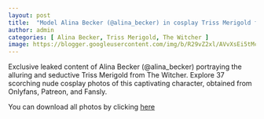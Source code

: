 ```yaml
---
layout: post
title:  "Model Alina Becker (@alina_becker) in cosplay Triss Merigold from The Witcher - 37 leaked photos from Onlyfans, Patreon, and Fansly"
author: admin
categories: [ Alina Becker, Triss Merigold, The Witcher ]
image: https://blogger.googleusercontent.com/img/b/R29vZ2xl/AVvXsEi5tMcaC4dtgy_sbdfpMf0eaF7Knya9BXMK-BjGVM6yKZSb5ny0LHSJs6r3HojkH2JenKRKIW5zgbUSgb6OZxo_Qv_zHi5451FYQt-CYvkawTFGvfjg81so9FZpoSBSGFwJ7ncenvqdGtgbRMxneHMpSr_3PEQPg0FPYvx1Sz2wKV6_f_p_GFJ_xAbPY-Fb/s1600/01.webp
---
```


Exclusive leaked content of Alina Becker (@alina_becker) portraying the alluring and seductive Triss Merigold from The Witcher. Explore 37 scorching nude cosplay photos of this captivating character, obtained from Onlyfans, Patreon, and Fansly.

<p>You can download all photos by clicking <a href="http://ouo.io/qs/OzRuKBTK?s=https://www.mediafire.com/file/fjgb9rvfrg3r7lu/Model+Alina+Becker+(@alina_becker)+in+cosplay+Triss+Merigold+from+The+Witcher+-+37+leaked+photos+from+Onlyfans,+Patreon,+and+Fansly.rar/file">here</a></p>

<div class="separator" style="clear: both;"><a href="https://blogger.googleusercontent.com/img/b/R29vZ2xl/AVvXsEi5tMcaC4dtgy_sbdfpMf0eaF7Knya9BXMK-BjGVM6yKZSb5ny0LHSJs6r3HojkH2JenKRKIW5zgbUSgb6OZxo_Qv_zHi5451FYQt-CYvkawTFGvfjg81so9FZpoSBSGFwJ7ncenvqdGtgbRMxneHMpSr_3PEQPg0FPYvx1Sz2wKV6_f_p_GFJ_xAbPY-Fb/s1600/01.webp" style="display: block; padding: 1em 0; text-align: center; "><img alt="" border="0" data-original-height="971" data-original-width="1280" src="https://blogger.googleusercontent.com/img/b/R29vZ2xl/AVvXsEi5tMcaC4dtgy_sbdfpMf0eaF7Knya9BXMK-BjGVM6yKZSb5ny0LHSJs6r3HojkH2JenKRKIW5zgbUSgb6OZxo_Qv_zHi5451FYQt-CYvkawTFGvfjg81so9FZpoSBSGFwJ7ncenvqdGtgbRMxneHMpSr_3PEQPg0FPYvx1Sz2wKV6_f_p_GFJ_xAbPY-Fb/s1600/01.webp"/></a></div><div class="separator" style="clear: both;"><a href="https://blogger.googleusercontent.com/img/b/R29vZ2xl/AVvXsEi2XHl2sNbQJ3XVP0_o0LK6Q55tVPH9ATWNXpTWmw1nBhLjg18nu1C11UCNuwKl3k7JNcN8uDo4vRtxS692LffeauiXqi3XNfxJtmMtouE039g2UcuKraqeLO5FdC2rtRZhelSR5n4Cq77AcuFX40-d_ZkLwxja8p3y_CEfacBSsVdRU3HDtNoOTKDRErRx/s1600/02.webp" style="display: block; padding: 1em 0; text-align: center; "><img alt="" border="0" data-original-height="1920" data-original-width="1280" src="https://blogger.googleusercontent.com/img/b/R29vZ2xl/AVvXsEi2XHl2sNbQJ3XVP0_o0LK6Q55tVPH9ATWNXpTWmw1nBhLjg18nu1C11UCNuwKl3k7JNcN8uDo4vRtxS692LffeauiXqi3XNfxJtmMtouE039g2UcuKraqeLO5FdC2rtRZhelSR5n4Cq77AcuFX40-d_ZkLwxja8p3y_CEfacBSsVdRU3HDtNoOTKDRErRx/s1600/02.webp"/></a></div><div class="separator" style="clear: both;"><a href="https://blogger.googleusercontent.com/img/b/R29vZ2xl/AVvXsEiehlXRH5Cpt4FBaQ-dByl0kbaEgduB1RKjMD0EyibTUiq8Hasq3OJV6jtkhWbCl3Q7EDboK7YeNJR7Gj7Mq_ZvcUoo6DIRGxwAJ7V4XlFyiJjz1GsBGLBCtpZlNe2_y5R7QqBZbRvdz3vIfRLXVJi5vnm5XRIUr66FRTe8vBh1eisxJdxTO60ExK4jv9eQ/s1600/03.webp" style="display: block; padding: 1em 0; text-align: center; "><img alt="" border="0" data-original-height="853" data-original-width="1280" src="https://blogger.googleusercontent.com/img/b/R29vZ2xl/AVvXsEiehlXRH5Cpt4FBaQ-dByl0kbaEgduB1RKjMD0EyibTUiq8Hasq3OJV6jtkhWbCl3Q7EDboK7YeNJR7Gj7Mq_ZvcUoo6DIRGxwAJ7V4XlFyiJjz1GsBGLBCtpZlNe2_y5R7QqBZbRvdz3vIfRLXVJi5vnm5XRIUr66FRTe8vBh1eisxJdxTO60ExK4jv9eQ/s1600/03.webp"/></a></div><div class="separator" style="clear: both;"><a href="https://blogger.googleusercontent.com/img/b/R29vZ2xl/AVvXsEi6dRhbGuupWNZgmSJwqvlXmW7HrwtB6OOnHHJJGJtj4M2I_oh7jwVlF7gcMFWHzeSccZGnCTHRXC7SDdWPa7TN0B2WlI3VhDpFA-8v8NmoSzTPw4P-o_q7ykw5K2ztkrb4ggIyHZ3AP4JwVmXzrALNf168l_pE_PRX_VudBWY-afh7VYLbOTG6Q8ML5GnR/s1600/04.webp" style="display: block; padding: 1em 0; text-align: center; "><img alt="" border="0" data-original-height="1920" data-original-width="1280" src="https://blogger.googleusercontent.com/img/b/R29vZ2xl/AVvXsEi6dRhbGuupWNZgmSJwqvlXmW7HrwtB6OOnHHJJGJtj4M2I_oh7jwVlF7gcMFWHzeSccZGnCTHRXC7SDdWPa7TN0B2WlI3VhDpFA-8v8NmoSzTPw4P-o_q7ykw5K2ztkrb4ggIyHZ3AP4JwVmXzrALNf168l_pE_PRX_VudBWY-afh7VYLbOTG6Q8ML5GnR/s1600/04.webp"/></a></div><div class="separator" style="clear: both;"><a href="https://blogger.googleusercontent.com/img/b/R29vZ2xl/AVvXsEh_gssTaHFYBPihR5JB45yEor1NSFxATJ1tzBmU5cXL1mCSrnMGtur0zd-Rsheorp7xutsKJxuZ3LgK5_H51G6-XBfYhLCn-sbHAE2LPmp74fCtIe4h4_NF8VA8PVFAqODBA333QCmf28_-7rZQQL4iQlZUl0iLELqdrN-uZHBlt8oaJKmR4NuhwAOUlQPI/s1600/05.webp" style="display: block; padding: 1em 0; text-align: center; "><img alt="" border="0" data-original-height="853" data-original-width="1280" src="https://blogger.googleusercontent.com/img/b/R29vZ2xl/AVvXsEh_gssTaHFYBPihR5JB45yEor1NSFxATJ1tzBmU5cXL1mCSrnMGtur0zd-Rsheorp7xutsKJxuZ3LgK5_H51G6-XBfYhLCn-sbHAE2LPmp74fCtIe4h4_NF8VA8PVFAqODBA333QCmf28_-7rZQQL4iQlZUl0iLELqdrN-uZHBlt8oaJKmR4NuhwAOUlQPI/s1600/05.webp"/></a></div><div class="separator" style="clear: both;"><a href="https://blogger.googleusercontent.com/img/b/R29vZ2xl/AVvXsEiOK8i-DRT_uf3SBaUvl3-hLpVECyWJP2bzziiaVGzNtAMGNBH5qnkZHnJku_noPM7yFlUxLaC-huoAxSQmvdmessFHaID3kPp2iR022Y5iL5WLkvv6bPh4Gj-Mt8hV7yLZn65GkOJRLuBbt15LPmhg2vxase5yFHHIdrLshms2cXJaTw0YBmhnMLN33H8G/s1600/06.webp" style="display: block; padding: 1em 0; text-align: center; "><img alt="" border="0" data-original-height="853" data-original-width="1280" src="https://blogger.googleusercontent.com/img/b/R29vZ2xl/AVvXsEiOK8i-DRT_uf3SBaUvl3-hLpVECyWJP2bzziiaVGzNtAMGNBH5qnkZHnJku_noPM7yFlUxLaC-huoAxSQmvdmessFHaID3kPp2iR022Y5iL5WLkvv6bPh4Gj-Mt8hV7yLZn65GkOJRLuBbt15LPmhg2vxase5yFHHIdrLshms2cXJaTw0YBmhnMLN33H8G/s1600/06.webp"/></a></div><div class="separator" style="clear: both;"><a href="https://blogger.googleusercontent.com/img/b/R29vZ2xl/AVvXsEiD59s9DNmpRHZ3ItiubdtUOEQ_c3rGAiwrXa05utSVW6_bMb5ixQN-BsOE0GATNZTZzOg4gvDI0kQRx58_6WzFryz8rcH7g7On9bMoDzkbkgq9GE4ehTONUZhvWD7f0VPUIJt1NWVIYcjQJedF8szmlnfeGtc5sgG7F5zz-EuPOhZNhvbZQk5APwSZ-PiE/s1600/07.webp" style="display: block; padding: 1em 0; text-align: center; "><img alt="" border="0" data-original-height="1920" data-original-width="1280" src="https://blogger.googleusercontent.com/img/b/R29vZ2xl/AVvXsEiD59s9DNmpRHZ3ItiubdtUOEQ_c3rGAiwrXa05utSVW6_bMb5ixQN-BsOE0GATNZTZzOg4gvDI0kQRx58_6WzFryz8rcH7g7On9bMoDzkbkgq9GE4ehTONUZhvWD7f0VPUIJt1NWVIYcjQJedF8szmlnfeGtc5sgG7F5zz-EuPOhZNhvbZQk5APwSZ-PiE/s1600/07.webp"/></a></div><div class="separator" style="clear: both;"><a href="https://blogger.googleusercontent.com/img/b/R29vZ2xl/AVvXsEiL-A3MKGfsILrVmWFL9elGRWe2qn97vFQ4dwUnGNtbpZQpQ-cUyoyZly0fGmK__qu4y6xJFNToSNaqvQJp5zICjOAznauh4Jx0KYO1OD_Yb6K-BgO28-LxRpoZmt8jmI2bi4vdh49buXafabEShqGvTPhhxSvYttppCvHKPdjvbPA5MM1mz6Z5ackPjHRU/s1600/08.webp" style="display: block; padding: 1em 0; text-align: center; "><img alt="" border="0" data-original-height="1786" data-original-width="1280" src="https://blogger.googleusercontent.com/img/b/R29vZ2xl/AVvXsEiL-A3MKGfsILrVmWFL9elGRWe2qn97vFQ4dwUnGNtbpZQpQ-cUyoyZly0fGmK__qu4y6xJFNToSNaqvQJp5zICjOAznauh4Jx0KYO1OD_Yb6K-BgO28-LxRpoZmt8jmI2bi4vdh49buXafabEShqGvTPhhxSvYttppCvHKPdjvbPA5MM1mz6Z5ackPjHRU/s1600/08.webp"/></a></div><div class="separator" style="clear: both;"><a href="https://blogger.googleusercontent.com/img/b/R29vZ2xl/AVvXsEjWgITHKudVS32-KFsmMQrYXdE-0EbtAIneCWeL9-uuQcoshwo6RUTBPrgUAllWWG9ZtJ4GsSH69D6LrD-G3LeiOJLhTUTzAz7HsAS8oTufb0UvaE9DyRLA-jms8u3j_HjRmNo_8kQxRzPGYZFfGpun2kCPh9j57YYK3gsRazddaNkk-BBJmBMQk2jBhYld/s1600/09.webp" style="display: block; padding: 1em 0; text-align: center; "><img alt="" border="0" data-original-height="853" data-original-width="1280" src="https://blogger.googleusercontent.com/img/b/R29vZ2xl/AVvXsEjWgITHKudVS32-KFsmMQrYXdE-0EbtAIneCWeL9-uuQcoshwo6RUTBPrgUAllWWG9ZtJ4GsSH69D6LrD-G3LeiOJLhTUTzAz7HsAS8oTufb0UvaE9DyRLA-jms8u3j_HjRmNo_8kQxRzPGYZFfGpun2kCPh9j57YYK3gsRazddaNkk-BBJmBMQk2jBhYld/s1600/09.webp"/></a></div><div class="separator" style="clear: both;"><a href="https://blogger.googleusercontent.com/img/b/R29vZ2xl/AVvXsEj9U70hYf4TGrIxlrnlUwSYhWSQ0uczzfrSIytrliMnyzkphylHGqUztT1JmeGzvieo_MsmtTxsJcK72UAhhqdTSzn7ewo-Y0mcmD_CohEZC6JXRKof2ve3aoVwjXg8r6X5rhzFHevQo1v9RoG4Mv7ZL_Jbeb_MKRyCMRF0-EduPohS-bkn0WU6pBnr55Kn/s1600/10.webp" style="display: block; padding: 1em 0; text-align: center; "><img alt="" border="0" data-original-height="853" data-original-width="1280" src="https://blogger.googleusercontent.com/img/b/R29vZ2xl/AVvXsEj9U70hYf4TGrIxlrnlUwSYhWSQ0uczzfrSIytrliMnyzkphylHGqUztT1JmeGzvieo_MsmtTxsJcK72UAhhqdTSzn7ewo-Y0mcmD_CohEZC6JXRKof2ve3aoVwjXg8r6X5rhzFHevQo1v9RoG4Mv7ZL_Jbeb_MKRyCMRF0-EduPohS-bkn0WU6pBnr55Kn/s1600/10.webp"/></a></div><div class="separator" style="clear: both;"><a href="https://blogger.googleusercontent.com/img/b/R29vZ2xl/AVvXsEh8NnwiFbVnna74d3BLWPFpv9LR2Qd9lSjxeHuQ-NnG3g10Gg9nzGUtjAIkqrz2s2s8OOOfS8FyvJkdf_Gup2g0p74dP3dIsFKcIXWovisUGQLBCmwlVlaDH6h2BbS1Lq0bfbpaFS46ISiadwnWf7myaVBJdxhcjBpPYBBQsnD0hJrgCSTgSv95pOXfGVPH/s1600/11.webp" style="display: block; padding: 1em 0; text-align: center; "><img alt="" border="0" data-original-height="853" data-original-width="1280" src="https://blogger.googleusercontent.com/img/b/R29vZ2xl/AVvXsEh8NnwiFbVnna74d3BLWPFpv9LR2Qd9lSjxeHuQ-NnG3g10Gg9nzGUtjAIkqrz2s2s8OOOfS8FyvJkdf_Gup2g0p74dP3dIsFKcIXWovisUGQLBCmwlVlaDH6h2BbS1Lq0bfbpaFS46ISiadwnWf7myaVBJdxhcjBpPYBBQsnD0hJrgCSTgSv95pOXfGVPH/s1600/11.webp"/></a></div><div class="separator" style="clear: both;"><a href="https://blogger.googleusercontent.com/img/b/R29vZ2xl/AVvXsEjk5ghx_YhA_nKt49jb5evDk8jqefKOvldmCimRcyGT-TGJOWv8beMe6U-U2MHGeW5Z3gJN7lpafbTqtP-IbuVXycMG8aSXN7IRns24peFOHyTTRsIHsWuIrYK5pYL3q-8k_ZMpfYUPPYtS1k1br7XOQs_pHO1u17m2m3s178HQ_at61QK0r_Zhzi0-UqJq/s1600/12.webp" style="display: block; padding: 1em 0; text-align: center; "><img alt="" border="0" data-original-height="853" data-original-width="1280" src="https://blogger.googleusercontent.com/img/b/R29vZ2xl/AVvXsEjk5ghx_YhA_nKt49jb5evDk8jqefKOvldmCimRcyGT-TGJOWv8beMe6U-U2MHGeW5Z3gJN7lpafbTqtP-IbuVXycMG8aSXN7IRns24peFOHyTTRsIHsWuIrYK5pYL3q-8k_ZMpfYUPPYtS1k1br7XOQs_pHO1u17m2m3s178HQ_at61QK0r_Zhzi0-UqJq/s1600/12.webp"/></a></div><div class="separator" style="clear: both;"><a href="https://blogger.googleusercontent.com/img/b/R29vZ2xl/AVvXsEhQd1LNRijkW3bMQjwWH4keTtIqWrYUJtFd3fIaHIUxNMt1z_tChdMK4pPMuBvZC0h1ryICTPb5kO83QwEQgByEhZdIhumYRRJBvuxOEZlnpal4ijugVzbGA1fJdjnBAImFa3u5ferFEeKzsKP-q9TFIKkvnKXp9T04tsv6OML0DUTOnrmZTTnGDb5haPw6/s1600/13.webp" style="display: block; padding: 1em 0; text-align: center; "><img alt="" border="0" data-original-height="1920" data-original-width="1280" src="https://blogger.googleusercontent.com/img/b/R29vZ2xl/AVvXsEhQd1LNRijkW3bMQjwWH4keTtIqWrYUJtFd3fIaHIUxNMt1z_tChdMK4pPMuBvZC0h1ryICTPb5kO83QwEQgByEhZdIhumYRRJBvuxOEZlnpal4ijugVzbGA1fJdjnBAImFa3u5ferFEeKzsKP-q9TFIKkvnKXp9T04tsv6OML0DUTOnrmZTTnGDb5haPw6/s1600/13.webp"/></a></div><div class="separator" style="clear: both;"><a href="https://blogger.googleusercontent.com/img/b/R29vZ2xl/AVvXsEjiJyBr2va6p37nWrv48gBd3a1dLMOuZD_2detRYOCgGKORXcLp0wipemfZLZxfhFFM8HSDL9d48aazd0VMMlakRiSNIK6LJPjGGdXt-wPdcDFVRlaitJe0nwMdjkVpEz34ysDdc8qAdKkeS-9kdc8oq9zo2uWL-C4lcySJNkY3I4H3TsONzsXmrATnpKYX/s1600/14.webp" style="display: block; padding: 1em 0; text-align: center; "><img alt="" border="0" data-original-height="1920" data-original-width="1280" src="https://blogger.googleusercontent.com/img/b/R29vZ2xl/AVvXsEjiJyBr2va6p37nWrv48gBd3a1dLMOuZD_2detRYOCgGKORXcLp0wipemfZLZxfhFFM8HSDL9d48aazd0VMMlakRiSNIK6LJPjGGdXt-wPdcDFVRlaitJe0nwMdjkVpEz34ysDdc8qAdKkeS-9kdc8oq9zo2uWL-C4lcySJNkY3I4H3TsONzsXmrATnpKYX/s1600/14.webp"/></a></div><div class="separator" style="clear: both;"><a href="https://blogger.googleusercontent.com/img/b/R29vZ2xl/AVvXsEinHA5tEvXIK49zGeOnduwVbfjdXFRR9JQbCearXFjNDmb0kqcgqzVzvwEV_yxgb6Mj7oDZ6VtoHXTXTNn9O4EcSWEdP6jAckK9V03O8Ka_SPo0yYDNSJ-_zocmwvJ1tRHzzhfY6FvaOFhBW32eBXcbB1_b9iFmIRJ9WnufpRijzPFlcUE53ggEWi8Lu51F/s1600/15.webp" style="display: block; padding: 1em 0; text-align: center; "><img alt="" border="0" data-original-height="1920" data-original-width="1280" src="https://blogger.googleusercontent.com/img/b/R29vZ2xl/AVvXsEinHA5tEvXIK49zGeOnduwVbfjdXFRR9JQbCearXFjNDmb0kqcgqzVzvwEV_yxgb6Mj7oDZ6VtoHXTXTNn9O4EcSWEdP6jAckK9V03O8Ka_SPo0yYDNSJ-_zocmwvJ1tRHzzhfY6FvaOFhBW32eBXcbB1_b9iFmIRJ9WnufpRijzPFlcUE53ggEWi8Lu51F/s1600/15.webp"/></a></div><div class="separator" style="clear: both;"><a href="https://blogger.googleusercontent.com/img/b/R29vZ2xl/AVvXsEip6cKk_1lrADs6g2E33d3CVWdnvJaleGJsLdr0h-mXL6difKSVc04m5SfJ57KfRyXQL-NFn7G9hlWZ4SHZNK9qdrPzY1J8WrythwR3_we_jvjdTX7-iLjHOU1gDDdDWwOTxB0qHug5YM6g3nEsRIv3lzga6Y5pA8rqsPvjPqFiIpcbRgcKKEbtJuxiOsvE/s1600/16.webp" style="display: block; padding: 1em 0; text-align: center; "><img alt="" border="0" data-original-height="1920" data-original-width="1280" src="https://blogger.googleusercontent.com/img/b/R29vZ2xl/AVvXsEip6cKk_1lrADs6g2E33d3CVWdnvJaleGJsLdr0h-mXL6difKSVc04m5SfJ57KfRyXQL-NFn7G9hlWZ4SHZNK9qdrPzY1J8WrythwR3_we_jvjdTX7-iLjHOU1gDDdDWwOTxB0qHug5YM6g3nEsRIv3lzga6Y5pA8rqsPvjPqFiIpcbRgcKKEbtJuxiOsvE/s1600/16.webp"/></a></div><div class="separator" style="clear: both;"><a href="https://blogger.googleusercontent.com/img/b/R29vZ2xl/AVvXsEg2TmvQheLRrmKKRv2Yf3mLf4R9RjGKlCXQI6H4057RPSbZe0B_1XujQupnZqGtnbTUeM-ddj9um-FFB2FeTiYU7DC7DKnU6NExmkja_2mEVpMS9_cYoY1aPZhLk7xPGTxigAvMaw8FZMsPR29ZF4nfIqajwYuKCOkCnVFTJTRnwdLS-Jy4hOOpAbOypT72/s1600/17.webp" style="display: block; padding: 1em 0; text-align: center; "><img alt="" border="0" data-original-height="853" data-original-width="1280" src="https://blogger.googleusercontent.com/img/b/R29vZ2xl/AVvXsEg2TmvQheLRrmKKRv2Yf3mLf4R9RjGKlCXQI6H4057RPSbZe0B_1XujQupnZqGtnbTUeM-ddj9um-FFB2FeTiYU7DC7DKnU6NExmkja_2mEVpMS9_cYoY1aPZhLk7xPGTxigAvMaw8FZMsPR29ZF4nfIqajwYuKCOkCnVFTJTRnwdLS-Jy4hOOpAbOypT72/s1600/17.webp"/></a></div><div class="separator" style="clear: both;"><a href="https://blogger.googleusercontent.com/img/b/R29vZ2xl/AVvXsEi5_tbYpvlm2iRTaDTVRUikRGHz4XVLoL4Y95bExwggyqFf68TPub6820fEkbMiLI9gw33B7t6xo6f4cVPwDasvCcZwsbJydCeq5Zhf5_4ButS_xqpWnSI0SYerQPc6e7THGy69Uo0EWj-h5UeUQotRzNvDgYQe9iNLJbIe1epTKRSWpGLP4K4v679wyIPr/s1600/18.webp" style="display: block; padding: 1em 0; text-align: center; "><img alt="" border="0" data-original-height="1920" data-original-width="1280" src="https://blogger.googleusercontent.com/img/b/R29vZ2xl/AVvXsEi5_tbYpvlm2iRTaDTVRUikRGHz4XVLoL4Y95bExwggyqFf68TPub6820fEkbMiLI9gw33B7t6xo6f4cVPwDasvCcZwsbJydCeq5Zhf5_4ButS_xqpWnSI0SYerQPc6e7THGy69Uo0EWj-h5UeUQotRzNvDgYQe9iNLJbIe1epTKRSWpGLP4K4v679wyIPr/s1600/18.webp"/></a></div><div class="separator" style="clear: both;"><a href="https://blogger.googleusercontent.com/img/b/R29vZ2xl/AVvXsEhu2fwMZwVmAaVcGedQ219ws4O42gdVUyDMgqTOiTp06pB_C9NTLlRQOM043SExIrcLxm988ob_PnBfWQtCbY-9EsI1Ltigan2JZHTIACZZzPrZzMkwBfEUdzk98xvtjPCipJPb3qCmxB79S4aSB5F-R8vAOPqn9C282qKGjAWPEU39vUWVRsgpa7hTSP8f/s1600/19.webp" style="display: block; padding: 1em 0; text-align: center; "><img alt="" border="0" data-original-height="853" data-original-width="1280" src="https://blogger.googleusercontent.com/img/b/R29vZ2xl/AVvXsEhu2fwMZwVmAaVcGedQ219ws4O42gdVUyDMgqTOiTp06pB_C9NTLlRQOM043SExIrcLxm988ob_PnBfWQtCbY-9EsI1Ltigan2JZHTIACZZzPrZzMkwBfEUdzk98xvtjPCipJPb3qCmxB79S4aSB5F-R8vAOPqn9C282qKGjAWPEU39vUWVRsgpa7hTSP8f/s1600/19.webp"/></a></div><div class="separator" style="clear: both;"><a href="https://blogger.googleusercontent.com/img/b/R29vZ2xl/AVvXsEjXCcg-AK-ac1b64aZ1oqN9bT8eFTk8Rd_l_M6gpltoZfA6TvL7D6Hj7UH6MgeUb0O75wbz9oeNyODDlCkExfwgfrfhkRH10GDcKCJ4e-w3Q3nCZWiKVj9upEl_NGAzGC-zhXf_DKGkgkmVGIALdI-hIeNMeGA6yT7sHgj_7RvPcjRxmiOa3hRylFNlspXE/s1600/20.webp" style="display: block; padding: 1em 0; text-align: center; "><img alt="" border="0" data-original-height="853" data-original-width="1280" src="https://blogger.googleusercontent.com/img/b/R29vZ2xl/AVvXsEjXCcg-AK-ac1b64aZ1oqN9bT8eFTk8Rd_l_M6gpltoZfA6TvL7D6Hj7UH6MgeUb0O75wbz9oeNyODDlCkExfwgfrfhkRH10GDcKCJ4e-w3Q3nCZWiKVj9upEl_NGAzGC-zhXf_DKGkgkmVGIALdI-hIeNMeGA6yT7sHgj_7RvPcjRxmiOa3hRylFNlspXE/s1600/20.webp"/></a></div><div class="separator" style="clear: both;"><a href="https://blogger.googleusercontent.com/img/b/R29vZ2xl/AVvXsEjhqqn671OYFDYyoPo9WXo_SVW8v9nIUVIq4FIYDEhkKggnZzmZS5OFZ14AZmQUWaoiwt9Fgkbbg_jioRSIJu10JrKa-cJTgnrMo-btQ17IzXeoYlRM9QH4b7mak8a8H_hMXoTy8gmYb05bJobI2dgJxlfamyOlY7VzisOuRzk4WU-8tVip_cd9pUf-eWul/s1600/21.webp" style="display: block; padding: 1em 0; text-align: center; "><img alt="" border="0" data-original-height="1920" data-original-width="1280" src="https://blogger.googleusercontent.com/img/b/R29vZ2xl/AVvXsEjhqqn671OYFDYyoPo9WXo_SVW8v9nIUVIq4FIYDEhkKggnZzmZS5OFZ14AZmQUWaoiwt9Fgkbbg_jioRSIJu10JrKa-cJTgnrMo-btQ17IzXeoYlRM9QH4b7mak8a8H_hMXoTy8gmYb05bJobI2dgJxlfamyOlY7VzisOuRzk4WU-8tVip_cd9pUf-eWul/s1600/21.webp"/></a></div><div class="separator" style="clear: both;"><a href="https://blogger.googleusercontent.com/img/b/R29vZ2xl/AVvXsEjRZs27vCSAVLCiFy-qbAEiJQrJwMSw-XaP4twIpFHH-ehBAfuZo1xYdWShTT0EIF_dh1YavPf348fxwe2o4DL29k7wwYLsncMkjJVLjMjYVmPm4Y94HJEpmCc3QrmET9VDpjTY0Cp0_qCr2uacHYmdTjQolayyv_yixtJhVYqlriO9FpJMbgogNphjTN8b/s1600/22.webp" style="display: block; padding: 1em 0; text-align: center; "><img alt="" border="0" data-original-height="853" data-original-width="1280" src="https://blogger.googleusercontent.com/img/b/R29vZ2xl/AVvXsEjRZs27vCSAVLCiFy-qbAEiJQrJwMSw-XaP4twIpFHH-ehBAfuZo1xYdWShTT0EIF_dh1YavPf348fxwe2o4DL29k7wwYLsncMkjJVLjMjYVmPm4Y94HJEpmCc3QrmET9VDpjTY0Cp0_qCr2uacHYmdTjQolayyv_yixtJhVYqlriO9FpJMbgogNphjTN8b/s1600/22.webp"/></a></div><div class="separator" style="clear: both;"><a href="https://blogger.googleusercontent.com/img/b/R29vZ2xl/AVvXsEj_tEIWG4Id7r4C0kgxMhY224g84nJTYpiJjJKed3E4nc1YscQ0cXBUaWfMZpJnHoFv5JF_3k5UMcgh61puu7Eq1EJmwfP7nubSlxN3CWxEIKLss0w0xWmUF5KvLRaYjUejtNvd-VhdMiMB8Nkv1K3BTxRs9ez2hig-CDrS-tkV_zqjTDdce8ONb4VPyKkA/s1600/23.webp" style="display: block; padding: 1em 0; text-align: center; "><img alt="" border="0" data-original-height="1920" data-original-width="1280" src="https://blogger.googleusercontent.com/img/b/R29vZ2xl/AVvXsEj_tEIWG4Id7r4C0kgxMhY224g84nJTYpiJjJKed3E4nc1YscQ0cXBUaWfMZpJnHoFv5JF_3k5UMcgh61puu7Eq1EJmwfP7nubSlxN3CWxEIKLss0w0xWmUF5KvLRaYjUejtNvd-VhdMiMB8Nkv1K3BTxRs9ez2hig-CDrS-tkV_zqjTDdce8ONb4VPyKkA/s1600/23.webp"/></a></div><div class="separator" style="clear: both;"><a href="https://blogger.googleusercontent.com/img/b/R29vZ2xl/AVvXsEhkWZx8D9LUCZamJ71a0-5EsmXM7Gjie-gAyLANI_UCnPZsZZmq_KkYKgnALkk8BeyIGUjNR8aQdLPohzdxyGbOE-Pt1OerrZaeNvFKhVos7gXFTs62t3nJD9WOKiQLDxKPNuqWQMwzDMXvVZp6wGI73deFmifHz_YrIPV0fPojeJ67aKyzTVAXyUiwJPyu/s1600/24.webp" style="display: block; padding: 1em 0; text-align: center; "><img alt="" border="0" data-original-height="1707" data-original-width="1280" src="https://blogger.googleusercontent.com/img/b/R29vZ2xl/AVvXsEhkWZx8D9LUCZamJ71a0-5EsmXM7Gjie-gAyLANI_UCnPZsZZmq_KkYKgnALkk8BeyIGUjNR8aQdLPohzdxyGbOE-Pt1OerrZaeNvFKhVos7gXFTs62t3nJD9WOKiQLDxKPNuqWQMwzDMXvVZp6wGI73deFmifHz_YrIPV0fPojeJ67aKyzTVAXyUiwJPyu/s1600/24.webp"/></a></div><div class="separator" style="clear: both;"><a href="https://blogger.googleusercontent.com/img/b/R29vZ2xl/AVvXsEhWbbBGdun8ZjSupPY5OhPSidZajpBZsyApO7a8a1hcMYdQ_oPIyGl7w1xS4YnDIQ0QLZuPIrE6k9uNtBu8LL5QuQa0X3IVRQyWORGWOskoCXaXN6t8Cn7VO8sPPpnR9-I1V1jiB45Vzm3OY48zcCSLO1gv9jzTck8Wu57YLXuL014kmqIeRjD3nujEGpzt/s1600/25.webp" style="display: block; padding: 1em 0; text-align: center; "><img alt="" border="0" data-original-height="1707" data-original-width="1280" src="https://blogger.googleusercontent.com/img/b/R29vZ2xl/AVvXsEhWbbBGdun8ZjSupPY5OhPSidZajpBZsyApO7a8a1hcMYdQ_oPIyGl7w1xS4YnDIQ0QLZuPIrE6k9uNtBu8LL5QuQa0X3IVRQyWORGWOskoCXaXN6t8Cn7VO8sPPpnR9-I1V1jiB45Vzm3OY48zcCSLO1gv9jzTck8Wu57YLXuL014kmqIeRjD3nujEGpzt/s1600/25.webp"/></a></div><div class="separator" style="clear: both;"><a href="https://blogger.googleusercontent.com/img/b/R29vZ2xl/AVvXsEj9DXTSvz9taEbUpEXVfnE1u1YSDwsUC1npzU6k2c-72ZxqU_Ftsp-g4AdgT42Iweb42r5Q6_Cu9AVrnvtRvHKcwA5V0Pc1NH5xLBqWjDiuysE3j-zV9sXEQ9nxWYDOhXg7KUmvYrBYfFVKd2QU7i2C6Pmd3IlX2MG0gzz1pdvVuKSAmjGPnq6wv1zdUkd9/s1600/26.webp" style="display: block; padding: 1em 0; text-align: center; "><img alt="" border="0" data-original-height="1707" data-original-width="1280" src="https://blogger.googleusercontent.com/img/b/R29vZ2xl/AVvXsEj9DXTSvz9taEbUpEXVfnE1u1YSDwsUC1npzU6k2c-72ZxqU_Ftsp-g4AdgT42Iweb42r5Q6_Cu9AVrnvtRvHKcwA5V0Pc1NH5xLBqWjDiuysE3j-zV9sXEQ9nxWYDOhXg7KUmvYrBYfFVKd2QU7i2C6Pmd3IlX2MG0gzz1pdvVuKSAmjGPnq6wv1zdUkd9/s1600/26.webp"/></a></div><div class="separator" style="clear: both;"><a href="https://blogger.googleusercontent.com/img/b/R29vZ2xl/AVvXsEjzkJFatXPcdsgExIV85JZYwzEj3wCAqRUwL-eSrqUDhg-QKCxyMDmS1bNKL3Yq2YdgO8YsJC9PlSJPPRVjsJnnsBFvFwZQ9ZzcivQt8NAQfUGe-q25sxXFWbpcikaUZ-AVKVW94DyxZFfLmo2URvYx9pKUUSLU-XbHVz6JWfX4salrqo0ehvuaeUjhZQmM/s1600/27.webp" style="display: block; padding: 1em 0; text-align: center; "><img alt="" border="0" data-original-height="1707" data-original-width="1280" src="https://blogger.googleusercontent.com/img/b/R29vZ2xl/AVvXsEjzkJFatXPcdsgExIV85JZYwzEj3wCAqRUwL-eSrqUDhg-QKCxyMDmS1bNKL3Yq2YdgO8YsJC9PlSJPPRVjsJnnsBFvFwZQ9ZzcivQt8NAQfUGe-q25sxXFWbpcikaUZ-AVKVW94DyxZFfLmo2URvYx9pKUUSLU-XbHVz6JWfX4salrqo0ehvuaeUjhZQmM/s1600/27.webp"/></a></div><div class="separator" style="clear: both;"><a href="https://blogger.googleusercontent.com/img/b/R29vZ2xl/AVvXsEh00gAo7dfBKmqLEI95yqK14-aahHz9XJya0V3MjAqYEXfigAQYxR8gMrJLw4-JsWU-5SxJIZzgR3xo14rvGQMTRP3rj_mQejxd95AqKWaWHKSJRL9etggQ02wMgX-Vgex4pQWWn7-zgbVPE1KkbYuhLOTUiGJjuUWyvbN8z8qic5P59jTxOs1KAva2sn_j/s1600/28.webp" style="display: block; padding: 1em 0; text-align: center; "><img alt="" border="0" data-original-height="1707" data-original-width="1280" src="https://blogger.googleusercontent.com/img/b/R29vZ2xl/AVvXsEh00gAo7dfBKmqLEI95yqK14-aahHz9XJya0V3MjAqYEXfigAQYxR8gMrJLw4-JsWU-5SxJIZzgR3xo14rvGQMTRP3rj_mQejxd95AqKWaWHKSJRL9etggQ02wMgX-Vgex4pQWWn7-zgbVPE1KkbYuhLOTUiGJjuUWyvbN8z8qic5P59jTxOs1KAva2sn_j/s1600/28.webp"/></a></div><div class="separator" style="clear: both;"><a href="https://blogger.googleusercontent.com/img/b/R29vZ2xl/AVvXsEjquGuQE83M9BqG3vg74sfRKHYNxstw77iIYpHXHNDc9X5yLCLYygN63qLyJf6d5axkQ11Em_NRck5jqcIcOsog4v4ierP2OltuKv6bCwDc47XjaNnQh0dGSYUR1hxnXUEB6XJiqmmGQLbcTQUq7UwgInG5C5OPU5904khE2Fy96mq-VYl6JKzsIgWH7ztr/s1600/29.webp" style="display: block; padding: 1em 0; text-align: center; "><img alt="" border="0" data-original-height="1707" data-original-width="1280" src="https://blogger.googleusercontent.com/img/b/R29vZ2xl/AVvXsEjquGuQE83M9BqG3vg74sfRKHYNxstw77iIYpHXHNDc9X5yLCLYygN63qLyJf6d5axkQ11Em_NRck5jqcIcOsog4v4ierP2OltuKv6bCwDc47XjaNnQh0dGSYUR1hxnXUEB6XJiqmmGQLbcTQUq7UwgInG5C5OPU5904khE2Fy96mq-VYl6JKzsIgWH7ztr/s1600/29.webp"/></a></div><div class="separator" style="clear: both;"><a href="https://blogger.googleusercontent.com/img/b/R29vZ2xl/AVvXsEidLSmCtRWLbuoq-Cdy-tKxSZqhQ2RCFVz8LoRc2aiR-GR1_v52OuvX_YUZ7246MddT3_eI6eGz2zX6QEpBUSaqw1aOAch7_q1FxycKvE3YvWXFBKvv0YMWiMjEvMDSHqonEhEQ7wTtA-fIDxSVd2OMI8ZkG8mLz5thYOYcMC5tvd0_1Fj2TOgLJ8G8qqHO/s1600/30.webp" style="display: block; padding: 1em 0; text-align: center; "><img alt="" border="0" data-original-height="1707" data-original-width="1280" src="https://blogger.googleusercontent.com/img/b/R29vZ2xl/AVvXsEidLSmCtRWLbuoq-Cdy-tKxSZqhQ2RCFVz8LoRc2aiR-GR1_v52OuvX_YUZ7246MddT3_eI6eGz2zX6QEpBUSaqw1aOAch7_q1FxycKvE3YvWXFBKvv0YMWiMjEvMDSHqonEhEQ7wTtA-fIDxSVd2OMI8ZkG8mLz5thYOYcMC5tvd0_1Fj2TOgLJ8G8qqHO/s1600/30.webp"/></a></div><div class="separator" style="clear: both;"><a href="https://blogger.googleusercontent.com/img/b/R29vZ2xl/AVvXsEjEBBKpm8dyxDBjqWBpSOX66-EM6L7IWGOYanWcPjbS3SGhgpa1R5yZ0_mkfjqRGTOi9E5WTZDRfmh8qS1AieLjnBh-_5zKYK3eXKoS7r3esCNi7SUYqZ25VGus9a8dFe4RXJx6LoeocprevkmG_s6MelFAH0v0D-DLNvQToB-dAFHZntCI_0MoNqYSCXHV/s1600/31.webp" style="display: block; padding: 1em 0; text-align: center; "><img alt="" border="0" data-original-height="1707" data-original-width="1280" src="https://blogger.googleusercontent.com/img/b/R29vZ2xl/AVvXsEjEBBKpm8dyxDBjqWBpSOX66-EM6L7IWGOYanWcPjbS3SGhgpa1R5yZ0_mkfjqRGTOi9E5WTZDRfmh8qS1AieLjnBh-_5zKYK3eXKoS7r3esCNi7SUYqZ25VGus9a8dFe4RXJx6LoeocprevkmG_s6MelFAH0v0D-DLNvQToB-dAFHZntCI_0MoNqYSCXHV/s1600/31.webp"/></a></div><div class="separator" style="clear: both;"><a href="https://blogger.googleusercontent.com/img/b/R29vZ2xl/AVvXsEiQCRDfmNeYoPjbsW7_1aEm3SJs8dSqBZDgICrYkyshMwHfqB3u6lMV77mADqVriTFfzTOKXpB_KAizSs4ZlfjubsiOQ5lpFjS0fA7UT_vbU0O4ugwsxrpG8T47YZqEEmpDDyuChxzoeyUi1LCZKUEBJrYwEOYSS0fXF2uPrg5GpF26zDWxXvGutD8hZING/s1600/32.webp" style="display: block; padding: 1em 0; text-align: center; "><img alt="" border="0" data-original-height="1707" data-original-width="1280" src="https://blogger.googleusercontent.com/img/b/R29vZ2xl/AVvXsEiQCRDfmNeYoPjbsW7_1aEm3SJs8dSqBZDgICrYkyshMwHfqB3u6lMV77mADqVriTFfzTOKXpB_KAizSs4ZlfjubsiOQ5lpFjS0fA7UT_vbU0O4ugwsxrpG8T47YZqEEmpDDyuChxzoeyUi1LCZKUEBJrYwEOYSS0fXF2uPrg5GpF26zDWxXvGutD8hZING/s1600/32.webp"/></a></div><div class="separator" style="clear: both;"><a href="https://blogger.googleusercontent.com/img/b/R29vZ2xl/AVvXsEhnl643VljXMaIOJ1CK9Qe43vNMhw6WPmcDhgn7m0EIJ1UK1xpt621fovJCNMwJ8ffDqX57W_ureg_ABCiimBITR5OQTE173dXnnZhTccjc1s49Rc1IxZn-ULNHKb9hURBA_Qs4vWJC3fWH1O7fQ5iLIMo3uu0GHimMJR64ket2mU1QGE08PI3_vC53k82T/s1600/33.webp" style="display: block; padding: 1em 0; text-align: center; "><img alt="" border="0" data-original-height="1707" data-original-width="1280" src="https://blogger.googleusercontent.com/img/b/R29vZ2xl/AVvXsEhnl643VljXMaIOJ1CK9Qe43vNMhw6WPmcDhgn7m0EIJ1UK1xpt621fovJCNMwJ8ffDqX57W_ureg_ABCiimBITR5OQTE173dXnnZhTccjc1s49Rc1IxZn-ULNHKb9hURBA_Qs4vWJC3fWH1O7fQ5iLIMo3uu0GHimMJR64ket2mU1QGE08PI3_vC53k82T/s1600/33.webp"/></a></div><div class="separator" style="clear: both;"><a href="https://blogger.googleusercontent.com/img/b/R29vZ2xl/AVvXsEj65Zi4fx7Z7BzAHP9yYaQ8_nc19TedbJSloNiztLaKWAPsjGUCug6xCiBiGu0sot6bnuDmMFR2RQ5tyf5UisgHn3WvrbD18Rf_74JFC-9RCcToU74cFYfpCwGF-xNvjsPPSQ6tR3r7IwQSXKha8gCg6Xsu0sDtaxri9HDcnbngSHC3tVmh5YmfYYvwrlbf/s1600/34.webp" style="display: block; padding: 1em 0; text-align: center; "><img alt="" border="0" data-original-height="1707" data-original-width="1280" src="https://blogger.googleusercontent.com/img/b/R29vZ2xl/AVvXsEj65Zi4fx7Z7BzAHP9yYaQ8_nc19TedbJSloNiztLaKWAPsjGUCug6xCiBiGu0sot6bnuDmMFR2RQ5tyf5UisgHn3WvrbD18Rf_74JFC-9RCcToU74cFYfpCwGF-xNvjsPPSQ6tR3r7IwQSXKha8gCg6Xsu0sDtaxri9HDcnbngSHC3tVmh5YmfYYvwrlbf/s1600/34.webp"/></a></div><div class="separator" style="clear: both;"><a href="https://blogger.googleusercontent.com/img/b/R29vZ2xl/AVvXsEjkHKpJNFua2WOMMci3-gOLSouCkG-CkcoYyxNoRvV7-QkOLVH_lYCkytfs_I0V_WBjrq4-Mmb7fQhqBj8IciTmz-f-aYC5AE030Cf_BZc6QOiY7pczX1WeUNETne0A8XhHHhbWnS1wxTdLtSk_0DKwPPYYrjZCjh0BdqbBxv2q7MhTAI_OJfg4IwcPhTvZ/s1600/35.webp" style="display: block; padding: 1em 0; text-align: center; "><img alt="" border="0" data-original-height="1707" data-original-width="1280" src="https://blogger.googleusercontent.com/img/b/R29vZ2xl/AVvXsEjkHKpJNFua2WOMMci3-gOLSouCkG-CkcoYyxNoRvV7-QkOLVH_lYCkytfs_I0V_WBjrq4-Mmb7fQhqBj8IciTmz-f-aYC5AE030Cf_BZc6QOiY7pczX1WeUNETne0A8XhHHhbWnS1wxTdLtSk_0DKwPPYYrjZCjh0BdqbBxv2q7MhTAI_OJfg4IwcPhTvZ/s1600/35.webp"/></a></div><div class="separator" style="clear: both;"><a href="https://blogger.googleusercontent.com/img/b/R29vZ2xl/AVvXsEgd5bJpWTSU5PztnNIoDQM6zmw5u68HoWAUjloSSEdWoBnnoccXhtlSZZYIw_-JFtyU9RV2wNc5Qj0UUW7P3DXipYNnpYn50vjJfkST7oTT8sh3-d8Ki6-hrV_HA7KbqxUSMczy2NVwFkE8u1jxsrtWwIYsA1gYP2ZxmOw5MzEFwLysYceyomKt41d_HAfR/s1600/36.webp" style="display: block; padding: 1em 0; text-align: center; "><img alt="" border="0" data-original-height="1707" data-original-width="1280" src="https://blogger.googleusercontent.com/img/b/R29vZ2xl/AVvXsEgd5bJpWTSU5PztnNIoDQM6zmw5u68HoWAUjloSSEdWoBnnoccXhtlSZZYIw_-JFtyU9RV2wNc5Qj0UUW7P3DXipYNnpYn50vjJfkST7oTT8sh3-d8Ki6-hrV_HA7KbqxUSMczy2NVwFkE8u1jxsrtWwIYsA1gYP2ZxmOw5MzEFwLysYceyomKt41d_HAfR/s1600/36.webp"/></a></div><div class="separator" style="clear: both;"><a href="https://blogger.googleusercontent.com/img/b/R29vZ2xl/AVvXsEjZevuVkOJAkDDSH53NayuOY3Q1IOmvperyRWdXD0Lz6ymdecKENSgB3VmxiDClFlRl4kvEvFroWFoWGPsZySSvJULX8-57wwveH8VJ5A64SqQqIhKTtwi6O585pt5LjQP13JGRqknbvXNMZ9-_Ic1Srjw9tOdV3kPUu2YG1tIbOjKMz2VOll5OrjExKvv5/s1600/37.webp" style="display: block; padding: 1em 0; text-align: center; "><img alt="" border="0" data-original-height="1707" data-original-width="1280" src="https://blogger.googleusercontent.com/img/b/R29vZ2xl/AVvXsEjZevuVkOJAkDDSH53NayuOY3Q1IOmvperyRWdXD0Lz6ymdecKENSgB3VmxiDClFlRl4kvEvFroWFoWGPsZySSvJULX8-57wwveH8VJ5A64SqQqIhKTtwi6O585pt5LjQP13JGRqknbvXNMZ9-_Ic1Srjw9tOdV3kPUu2YG1tIbOjKMz2VOll5OrjExKvv5/s1600/37.webp"/></a></div>
